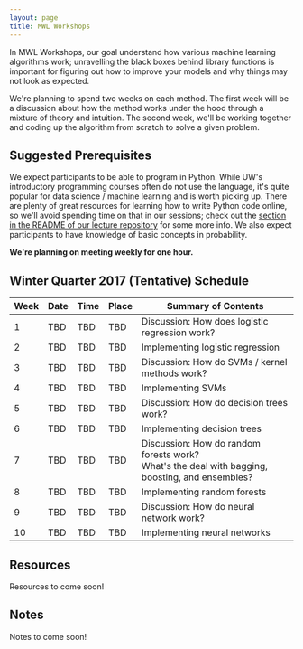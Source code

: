 ```yaml
---
layout: page
title: MWL Workshops
---
```


In MWL Workshops, our goal understand how various machine learning algorithms
work; unravelling the black boxes behind library functions is important for
figuring out how to improve your models and why things may not look as expected.

We're planning to spend two weeks on each method. The first week will be a
discussion about how the method works under the hood through a mixture of theory
and intuition. The second week, we'll be working together and coding up the
algorithm from scratch to solve a given problem.

## Suggested Prerequisites

We expect participants to be able to program in Python. While UW's introductory
programming courses often do not use the language, it's quite popular for data
science / machine learning and is worth picking up. There are plenty of great
resources for learning how to write Python code online, so we'll avoid spending
time on that in our sessions; check out the
[section in the README of our lecture repository](https://github.com/MachinesWhoLearn/lectures/blob/master/README.md#software)
for some more info. We also expect participants to have knowledge of basic
concepts in probability.

**We're planning on meeting weekly for one hour.**

## Winter Quarter 2017 (Tentative) Schedule

| Week | Date | Time | Place | Summary of Contents |
|------|------|------|-------|-----------------------------------------------------|
| 1 | TBD | TBD | TBD | Discussion: How does logistic regression work? |
| 2 | TBD | TBD | TBD | Implementing logistic regression |
| 3 | TBD | TBD | TBD | Discussion: How do SVMs / kernel methods work? |
| 4 | TBD | TBD | TBD | Implementing SVMs |
| 5 | TBD | TBD | TBD | Discussion: How do decision trees work? |
| 6 | TBD | TBD | TBD | Implementing decision trees |
| 7 | TBD | TBD | TBD | Discussion: How do random forests work?<br> What's the deal with bagging, boosting, and ensembles? |
| 8 | TBD | TBD | TBD | Implementing random forests |
| 9 | TBD | TBD | TBD | Discussion: How do neural network work? |
| 10 | TBD | TBD | TBD | Implementing neural networks |

## Resources

Resources to come soon!

## Notes

Notes to come soon!
